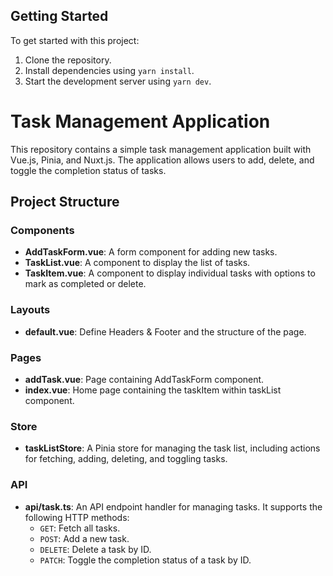 ## Getting Started

To get started with this project:

1. Clone the repository.
2. Install dependencies using `yarn install`.
3. Start the development server using `yarn dev`.

# Task Management Application

This repository contains a simple task management application built with Vue.js, Pinia, and Nuxt.js. The application allows users to add, delete, and toggle the completion status of tasks.

## Project Structure

### Components

- **AddTaskForm.vue**: A form component for adding new tasks.
- **TaskList.vue**: A component to display the list of tasks.
- **TaskItem.vue**: A component to display individual tasks with options to mark as completed or delete.

### Layouts

- **default.vue**: Define Headers & Footer and the structure of the page.

### Pages

- **addTask.vue**: Page containing AddTaskForm component.
- **index.vue**: Home page containing the taskItem within taskList component.

### Store

- **taskListStore**: A Pinia store for managing the task list, including actions for fetching, adding, deleting, and toggling tasks.

### API

- **api/task.ts**: An API endpoint handler for managing tasks. It supports the following HTTP methods:
  - `GET`: Fetch all tasks.
  - `POST`: Add a new task.
  - `DELETE`: Delete a task by ID.
  - `PATCH`: Toggle the completion status of a task by ID.
